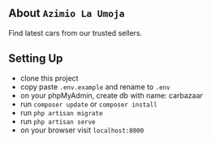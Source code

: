 ## About ```Azimio La Umoja```

Find latest cars from our trusted sellers.

## Setting Up

 - clone this project
 - copy paste ```.env.example``` and rename to ```.env```
 - on your phpMyAdmin, create db with name: carbazaar
 - run ```composer update``` or ```composer install```
 - run ```php artisan migrate```
 - run ```php artisan serve```
 - on your browser visit ```localhost:8000```



